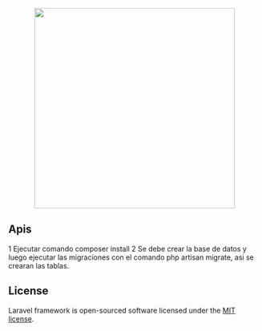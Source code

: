 <p align="center"><a href="https://laravel.com" target="_blank"><img src="https://raw.githubusercontent.com/laravel/art/master/logo-lockup/5%20SVG/2%20CMYK/1%20Full%20Color/laravel-logolockup-cmyk-red.svg" width="400"></a></p>


## Apis

1 Ejecutar comando composer install
2 Se debe crear la base de datos y luego ejecutar las migraciones con el comando php artisan migrate, asi se crearan las tablas. 

## License
Laravel framework is open-sourced software licensed under the [MIT license](https://opensource.org/licenses/MIT).
